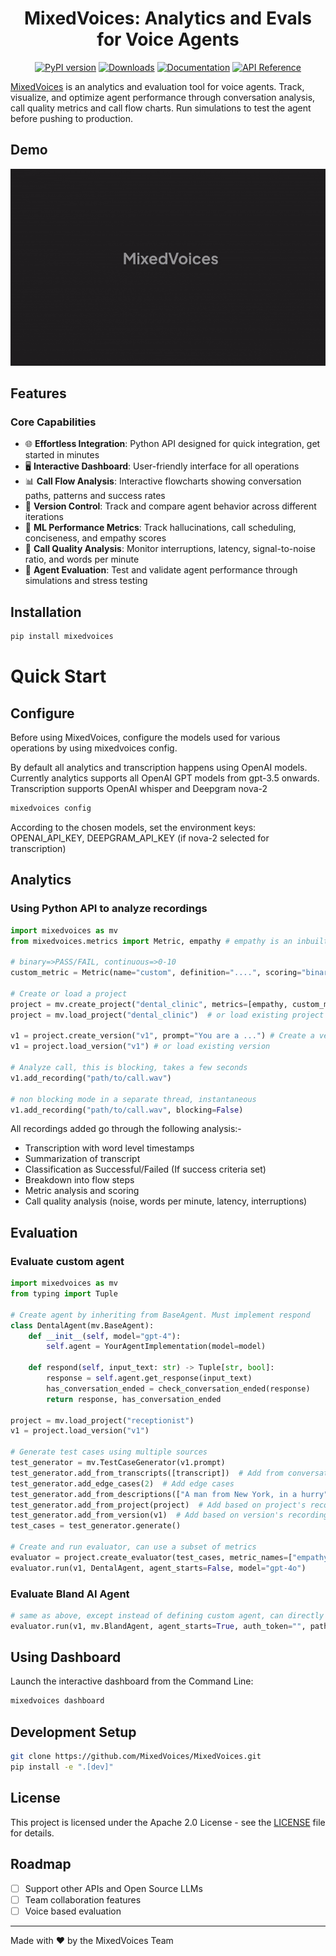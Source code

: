 <h1 align="center">MixedVoices: Analytics and Evals for Voice Agents</h1>
<p align="center">
<a href="https://pypi.org/project/mixedvoices/"><img src="https://badge.fury.io/py/mixedvoices.svg" alt="PyPI version"></a>
<a href="https://pepy.tech/project/mixedvoices"><img src="https://static.pepy.tech/badge/mixedvoices" alt="Downloads"></a>
<a href="https://mixedvoices.gitbook.io/docs"><img src="https://img.shields.io/badge/📚%20docs-GitBook-blue" alt="Documentation"></a>
<a href="https://mixedvoices.readthedocs.io/"><img src="https://img.shields.io/badge/🔍%20API-Reference-lightblue" alt="API Reference"></a>
</p>

[MixedVoices](https://www.mixedvoices.xyz) is an analytics and evaluation tool for voice agents. Track, visualize, and optimize agent performance through conversation analysis, call quality metrics and call flow charts. Run simulations to test the agent before pushing to production.

## Demo
<p align="center">
  <img src="assets/demo.gif" alt="MixedVoices Demo" width="800"/>
</p>

## Features

### Core Capabilities
- 🌐 **Effortless Integration**: Python API designed for quick integration, get started in minutes
- 🖥️ **Interactive Dashboard**: User-friendly interface for all operations
- 📊 **Call Flow Analysis**: Interactive flowcharts showing conversation paths, patterns and success rates
- 🔄 **Version Control**: Track and compare agent behavior across different iterations
- 🎯 **ML Performance Metrics**: Track hallucinations, call scheduling, conciseness, and empathy scores
- 📱 **Call Quality Analysis**: Monitor interruptions, latency, signal-to-noise ratio, and words per minute
- 🧪 **Agent Evaluation**: Test and validate agent performance through simulations and stress testing

## Installation

```bash
pip install mixedvoices
```

# Quick Start


## Configure
Before using MixedVoices, configure the models used for various operations by using mixedvoices config.

By default all analytics and transcription happens using OpenAI models.
Currently analytics supports all OpenAI GPT models from gpt-3.5 onwards.
Transcription supports OpenAI whisper and Deepgram nova-2
```bash
mixedvoices config
```

According to the chosen models, set the environment keys: OPENAI_API_KEY, DEEPGRAM_API_KEY (if nova-2 selected for transcription)
## Analytics
### Using Python API to analyze recordings
```python
import mixedvoices as mv
from mixedvoices.metrics import Metric, empathy # empathy is an inbuilt metric

# binary=>PASS/FAIL, continuous=>0-10
custom_metric = Metric(name="custom", definition="....", scoring="binary") 

# Create or load a project
project = mv.create_project("dental_clinic", metrics=[empathy, custom_metric])
project = mv.load_project("dental_clinic")  # or load existing project

v1 = project.create_version("v1", prompt="You are a ...") # Create a version
v1 = project.load_version("v1") # or load existing version

# Analyze call, this is blocking, takes a few seconds
v1.add_recording("path/to/call.wav")

# non blocking mode in a separate thread, instantaneous
v1.add_recording("path/to/call.wav", blocking=False)

```
All recordings added go through the following analysis:-
- Transcription with word level timestamps
- Summarization of transcript
- Classification as Successful/Failed (If success criteria set) 
- Breakdown into flow steps
- Metric analysis and scoring
- Call quality analysis (noise, words per minute, latency, interruptions)

## Evaluation
### Evaluate custom agent
```python
import mixedvoices as mv
from typing import Tuple

# Create agent by inheriting from BaseAgent. Must implement respond
class DentalAgent(mv.BaseAgent):
    def __init__(self, model="gpt-4"):
        self.agent = YourAgentImplementation(model=model)

    def respond(self, input_text: str) -> Tuple[str, bool]:
        response = self.agent.get_response(input_text)
        has_conversation_ended = check_conversation_ended(response)
        return response, has_conversation_ended

project = mv.load_project("receptionist")
v1 = project.load_version("v1")

# Generate test cases using multiple sources
test_generator = mv.TestCaseGenerator(v1.prompt)
test_generator.add_from_transcripts([transcript])  # Add from conversation transcripts
test_generator.add_edge_cases(2)  # Add edge cases
test_generator.add_from_descriptions(["A man from New York, in a hurry"]) # Add from descriptions
test_generator.add_from_project(project)  # Add based on project's recordings
test_generator.add_from_version(v1)  # Add based on version's recordings
test_cases = test_generator.generate()

# Create and run evaluator, can use a subset of metrics
evaluator = project.create_evaluator(test_cases, metric_names=["empathy"])
evaluator.run(v1, DentalAgent, agent_starts=False, model="gpt-4o")
```

### Evaluate Bland AI Agent
```python
# same as above, except instead of defining custom agent, can directly use mv.BlandAgent
evaluator.run(v1, mv.BlandAgent, agent_starts=True, auth_token="", pathway_id="", start_node_id="") 
```

## Using Dashboard
Launch the interactive dashboard from the Command Line:
```bash
mixedvoices dashboard
```


## Development Setup
```bash
git clone https://github.com/MixedVoices/MixedVoices.git
pip install -e ".[dev]"
```

## License

This project is licensed under the Apache 2.0 License - see the [LICENSE](LICENSE) file for details.

## Roadmap
- [ ] Support other APIs and Open Source LLMs
- [ ] Team collaboration features
- [ ] Voice based evaluation

---
Made with ❤️ by the MixedVoices Team
